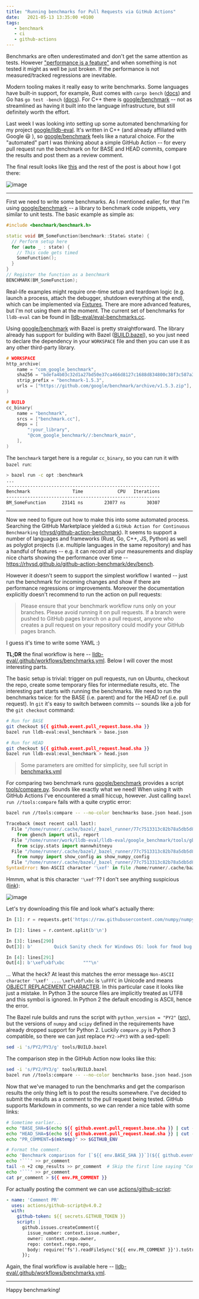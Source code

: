 ```yaml
---
title: "Running benchmarks for Pull Requests via GitHub Actions"
date:   2021-05-13 13:35:00 +0100
tags:
   - benchmark
   - ci
   - github-actions
---
```


Benchmarks are often underestimated and don't get the same attention as tests. However ["performance is a feature"](https://blog.codinghorror.com/performance-is-a-feature/) and when something is not tested it might as well be just broken. If the performance is not measured/tracked regressions are inevitable.

Modern tooling makes it really easy to write benchmarks. Some languages have built-in support, for example, Rust comes with `cargo bench` ([docs](https://doc.rust-lang.org/cargo/commands/cargo-bench.html)) and Go has `go test -bench` ([docs](https://golang.org/pkg/testing/#hdr-Benchmarks)). For C++ there is [google/benchmark](https://github.com/google/benchmark) -- not as streamlined as having it built into the language infrastructure, but still definitely worth the effort.

Last week I was looking into setting up some automated benchmarking for my project [google/lldb-eval](https://github.com/google/lldb-eval). It's written in C++ (and already affiliated with Google 😃 ), so [google/benchmark](https://github.com/google/benchmark) feels like a natural choice. For the "automated" part I was thinking about a simple GitHub Action -- for every pull request run the benchmark on for BASE and HEAD commits, compare the results and post them as a review comment.

The final result looks like [this](https://github.com/google/lldb-eval/pull/131#issuecomment-846019771) and the rest of the post is about how I got there:

![image](pr-comment.png)

---

First we need to write some benchmarks. As I mentioned ealier, for that I'm using [google/benchmark](https://github.com/google/benchmark) -- a library to benchmark code snippets, very similar to unit tests. The basic example as simple as:

```c++
#include <benchmark/benchmark.h>

static void BM_SomeFunction(benchmark::State& state) {
  // Perform setup here
  for (auto _ : state) {
    // This code gets timed
    SomeFunction();
  }
}
// Register the function as a benchmark
BENCHMARK(BM_SomeFunction);
```

Real-life examples might require one-time setup and teardown logic (e.g. launch a process, attach the debugger, shutdown everything at the end), which can be implemented via [Fixtures](https://github.com/google/benchmark/#fixtures). There are more advanced features, but I'm not using them at the moment. The current set of benchmarks for `lldb-eval` can be found in [lldb-eval/eval-benchmarks.cc](https://github.com/google/lldb-eval/blob/4317381e1fa6b97aa661d8f274121ca4fd5fe889/lldb-eval/eval_benchmark.cc).

Using [google/benchmark](https://github.com/google/benchmark) with Bazel is pretty straightforward. The library already has support for building with Bazel ([BUILD.bazel](https://github.com/google/benchmark/blob/master/BUILD.bazel)), so you just need to declare the dependency in your `WORKSPACE` file and then you can use it as any other third-party library.

```c++
# WORKSPACE
http_archive(
    name = "com_google_benchmark",
    sha256 = "bdefa4b03c32d1a27bd50e37ca466d8127c1688d834800c38f3c587a396188ee",
    strip_prefix = "benchmark-1.5.3",
    urls = ["https://github.com/google/benchmark/archive/v1.5.3.zip"],
)

# BUILD
cc_binary(
    name = "benchmark",
    srcs = ["benchmark.cc"],
    deps = [
        ":your_library",
        "@com_google_benchmark//:benchmark_main",
    ],
)
```

The `benchmark` target here is a regular `cc_binary`, so you can run it with `bazel run`:

```bash
> bazel run -c opt :benchmark
...
----------------------------------------------------------
Benchmark                Time             CPU   Iterations
----------------------------------------------------------
BM_SomeFunction      23141 ns        23077 ns        30307
```

---

Now we need to figure out how to make this into some automated process. Searching the GitHub Marketplace yielded a `GitHub Action for Continuous Benchmarking` ([rhysd/github-action-benchmark](https://github.com/rhysd/github-action-benchmark)). It seems to support a number of languages and frameworks (Rust, Go, C++, JS, Python) as well as polyglot projects (i.e. multiple languages in the same repository) and has a handful of features -- e.g. it can record all your measurements and display nice charts showing the performance over time -- <https://rhysd.github.io/github-action-benchmark/dev/bench>.

However it doesn't seem to support the simplest workflow I wanted -- just run the benchmark for incoming changes and show if there are performance regressions or improvements. Moreover the documentation explicitly doesn't recommend to run the action on pull requests:

> Please ensure that your benchmark workflow runs only on your branches. Please avoid running it on pull requests. If a branch were pushed to GitHub pages branch on a pull request, anyone who creates a pull request on your repository could modify your GitHub pages branch.

I guess it's time to write some YAML :)

**TL;DR** the final workflow is here -- [lldb-eval/.github/workflows/benchmarks.yml](https://github.com/google/lldb-eval/blob/4317381e1fa6b97aa661d8f274121ca4fd5fe889/.github/workflows/benchmarks.yml). Below I will cover the most interesting parts.

The basic setup is trivial: trigger on pull requests, run on Ubuntu, checkout the repo, create some temporary files for intermediate results, etc. The interesting part starts with running the benchmarks. We need to run the benchmarks twice: for the BASE (i.e. parent) and for the HEAD ref (i.e. pull request). In `git` it's easy to switch between commits -- sounds like a job for the `git checkout` command:

```bash
# Run for BASE
git checkout ${{ github.event.pull_request.base.sha }}
bazel run lldb-eval:eval_benchmark > base.json

# Run for HEAD
git checkout ${{ github.event.pull_request.head.sha }}
bazel run lldb-eval:eval_benchmark > head.json
```

> Some parameters are omitted for simplicity, see full script in [benchmarks.yml](https://github.com/google/lldb-eval/blob/4317381e1fa6b97aa661d8f274121ca4fd5fe889/.github/workflows/benchmarks.yml)

For comparing two benchmark runs [google/benchmark](https://github.com/google/benchmark) provides a script [tools/compare.py](https://github.com/google/benchmark/blob/db2de74cc8c34131a6f673e35751935cc1897a0d/tools/compare.py). Sounds like exactly what we need! When using it with GitHub Actions I've encountered a small hiccup, however. Just calling `bazel run //tools:compare` fails with a quite cryptic error:

```bash
bazel run //tools:compare -- --no-color benchmarks base.json head.json
```

```python
Traceback (most recent call last):
  File "/home/runner/.cache/bazel/_bazel_runner/77c7513313c82b78a5db5d85413329b8/execroot/com_github_google_benchmark/bazel-out/k8-py2-fastbuild/bin/tools/compare.runfiles/com_github_google_benchmark/tools/compare.py", line 13, in <module>
    from gbench import util, report
  File "/home/runner/work/lldb-eval/lldb-eval/google_benchmark/tools/gbench/report.py", line 8, in <module>
    from scipy.stats import mannwhitneyu
  File "/home/runner/.cache/bazel/_bazel_runner/77c7513313c82b78a5db5d85413329b8/execroot/com_github_google_benchmark/bazel-out/k8-py2-fastbuild/bin/tools/compare.runfiles/py_deps/pypi__scipy/scipy/__init__.py", line 61, in <module>
    from numpy import show_config as show_numpy_config
  File "/home/runner/.cache/bazel/_bazel_runner/77c7513313c82b78a5db5d85413329b8/execroot/com_github_google_benchmark/bazel-out/k8-py2-fastbuild/bin/tools/compare.runfiles/py_deps/pypi__numpy/numpy/__init__.py", line 292
SyntaxError: Non-ASCII character '\xef' in file /home/runner/.cache/bazel/_bazel_runner/77c7513313c82b78a5db5d85413329b8/execroot/com_github_google_benchmark/bazel-out/k8-py2-fastbuild/bin/tools/compare.runfiles/py_deps/pypi__numpy/numpy/__init__.p on line 293, but no encoding declared; see http://python.org/dev/peps/pep-0263/ for details
```

Hmmm, what is this character `'\xef'`?? I don't see anything suspicious ([link](https://github.com/numpy/numpy/blob/6d7b8aaed5ae9f0435764675ebac8c9ada06738f/numpy/__init__.py#L292)):

![image](numpy-mac.png)

Let's try downloading this file and look what's actually there:

```python
In [1]: r = requests.get('https://raw.githubusercontent.com/numpy/numpy/6d7b8aaed5ae9f0435764675ebac8c9ada06738f/numpy/__init__.py')

In [2]: lines = r.content.split(b'\n')

In [3]: lines[290]
Out[3]: b'        Quick Sanity check for Windows OS: look for fmod bug issue 16744.\n'

In [4]: lines[291]
Out[4]: b'\xef\xbf\xbc       """\n'
```

... What the heck? At least this matches the error message `Non-ASCII character '\xef' ...`. `\xef\xbf\xbc` is `\uFFFC` in Unicode and means [OBJECT REPLACEMENT CHARACTER](https://codepoints.net/U+FFFC?lang=en). In this particular case it looks like just a mistake. In Python 3 the source files are implicitly treated as UTF8 and this symbol is ignored. In Python 2 the default encoding is ASCII, hence the error.

The Bazel rule builds and runs the script with `python_version = "PY2"` ([src](https://github.com/google/benchmark/blob/db2de74cc8c34131a6f673e35751935cc1897a0d/tools/BUILD.bazel#L15)), but the versions of `numpy` and `scipy` defined in the requirements have already dropped support for Python 2. Luckily `compare.py` is Python 3 compatible, so there we can just replace `PY2->PY3` with a sed-spell:

```bash
sed -i 's/PY2/PY3/g' tools/BUILD.bazel
```

The comparison step in the GitHub Action now looks like this:

```bash
sed -i 's/PY2/PY3/g' tools/BUILD.bazel
bazel run //tools:compare -- --no-color benchmarks base.json head.json > cmp_results
```

Now that we've managed to run the benchmarks and get the comparison results the only thing left is to post the results somewhere. I've decided to submit the results as a comment to the pull request being tested. GitHub supports Markdown in comments, so we can render a nice table with some links:

```bash
# Sometime earlier...
echo "BASE_SHA=$(echo ${{ github.event.pull_request.base.sha }} | cut -c1-8)" >> $GITHUB_ENV
echo "HEAD_SHA=$(echo ${{ github.event.pull_request.head.sha }} | cut -c1-8)" >> $GITHUB_ENV
echo "PR_COMMENT=$(mktemp)" >> $GITHUB_ENV

# Format the comment.
echo 'Benchmark comparison for [`${{ env.BASE_SHA }}`](${{ github.event.repository.html_url }}/commit/${{ github.event.pull_request.base.sha }}) (base) vs [`${{ env.HEAD_SHA }}`](${{ github.event.repository.html_url }}/commit/${{ github.event.pull_request.head.sha }}) (PR)' >> pr_comment
echo '```' >> pr_comment
tail -n +2 cmp_results >> pr_comment  # Skip the first line saying "Comparing XX to YY"
echo '```' >> pr_comment
cat pr_comment > ${{ env.PR_COMMENT }}
```

For actually posting the comment we can use [actions/github-script](https://github.com/actions/github-script):

```yaml
- name: 'Comment PR'
  uses: actions/github-script@v4.0.2
  with:
    github-token: ${{ secrets.GITHUB_TOKEN }}
    script: |
      github.issues.createComment({
        issue_number: context.issue.number,
        owner: context.repo.owner,
        repo: context.repo.repo,
        body: require('fs').readFileSync('${{ env.PR_COMMENT }}').toString()
      });
```

Again, the final workflow is available here -- [lldb-eval/.github/workflows/benchmarks.yml](https://github.com/google/lldb-eval/blob/4317381e1fa6b97aa661d8f274121ca4fd5fe889/.github/workflows/benchmarks.yml).

---

Happy benchmarking!
